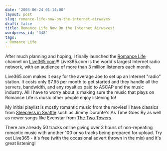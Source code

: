 ```yaml
---
date: '2003-06-24 01:14:00'
layout: post
slug: romance-life-now-on-the-internet-airwaves
draft: false
title: Romance Life Now On the Internet Airwaves!
wordpress_id: '348'
tags:
- Romance Life
---
```


After much planning and hoping, I finally launched the [Romance Life](http://www.romancelife.com) channel on [Live365.com](http://www.live365.com)!!! Live365.com is the world's largest Internet radio network, with an audience of more than 3 million listeners each month.  

  

Live365.com makes it easy for the average Joe to set up an Internet "radio" station. It costs only $7.95 per month to get started and they handle all the servers, bandwidth, and any royalties paid to ASCAP and the music industry. All I have to worry about is making sure the music that plays on Romance Life is music other people enjoy listening to!  

  

My initial playlist is mostly romantic music from the movies! I have classics from [Sleepless in Seattle](http://www.amazon.com/exec/obidos/tg/detail/-/B000002947/002-4275262-6762432?vi=glance) such as Jimmy Durante's As Time Goes By as well as newer songs like Evenstar from [The Two Towers](http://www.lordoftherings.net/two_towers/two_towers.html).  

  

There are already 50 tracks online giving over 3 hours of non-repeating romantic music with another 100 or so tracks being prepared for upload. Try out Live365 - it's free (with the occasional advert thrown in the mix) and it's great listening!

